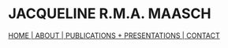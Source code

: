 # JACQUELINE R.M.A. MAASCH

<div class="topnav">
  <a class="active" href="#home">HOME     |     </a>
  <a href="#about">ABOUT     |     </a>
  <a href="#contact">PUBLICATIONS + PRESENTATIONS     |     </a>
  <a href="#contact">CONTACT</a>
</div>
